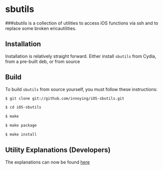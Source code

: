 sbutils
=======
###sbutils is a collection of utilities to access iOS functions via ssh and to replace some broken ericautilities.

Installation
------------
Installation is relatively straight forward. Either install `sbutils` from Cydia, from a pre-built deb, or from source


Build
------------
To build `sbutils` from source yourself, you must follow these instructions:

``` bash
$ git clone git://github.com/innoying/iOS-sbutils.git

$ cd iOS-sbutils

$ make

$ make package

$ make install

```

Utility Explanations (Developers)
------------

The explanations can now be found [here](https://github.com/innoying/iOS-sbutils/wiki)
